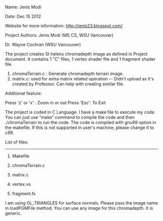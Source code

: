 Name: Jenis Modi

Date: Dec 15 2012

Website for more information: http://jenis23.blogspot.com/

Project Authors:
  Jenis Modi (MS CS, WSU Vancouver)
  
  Dr. Wayne Cochran (WSU Vancouver)

The project creates St helens chromadepth image as defined in Project document. It contains 1 "C" files, 1 vertex shader file and 1 fragment shader file. 

1. chromaTerrain.c : Generate chromadepth terrain image.
2. matrix.c: used for extra matrix related operation -- Didn't upload as it's created by Professor. Can help with creating similar file.

Additional feature: 

 Press 'z' or 'x' : Zoom in or out
 Press 'Esc': To Exit

The project is coded in C Language. I have a make file to execute my code. You can just use “make” command to compile the code and then ./chromaTerrain to run the code. The code is compiled with gnu99 option in the makefile. If this is not supported in user's machine, please change it to c99.

List of files:
***************

1. Makefile

2. chromaTerrain.c
3. matrix.c

4. vertex.vs
5. fragment.fs



I am using GL_TRIANGLES for surface normals. Please pass the image name in loadPGMFile method. You can use any image for this chromadepth. It is generic.
